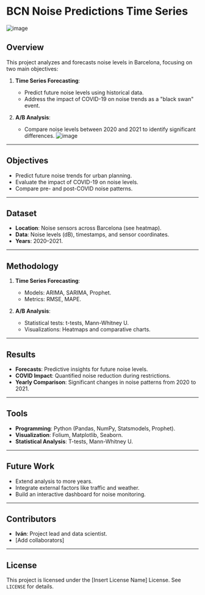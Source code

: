 # BCN Noise Predictions Time Series
![image](https://github.com/user-attachments/assets/b833be16-b936-4133-a35f-fc082f52df1f)

## Overview

This project analyzes and forecasts noise levels in Barcelona, focusing on two main objectives:

1. **Time Series Forecasting**:
   - Predict future noise levels using historical data.
   - Address the impact of COVID-19 on noise trends as a "black swan" event.

2. **A/B Analysis**:
   - Compare noise levels between 2020 and 2021 to identify significant differences.
![image](https://github.com/user-attachments/assets/04ee981e-12fb-43d1-bf0e-3c022533b3c4)

---

## Objectives

- Predict future noise trends for urban planning.
- Evaluate the impact of COVID-19 on noise levels.
- Compare pre- and post-COVID noise patterns.

---

## Dataset

- **Location**: Noise sensors across Barcelona (see heatmap).
- **Data**: Noise levels (dB), timestamps, and sensor coordinates.
- **Years**: 2020–2021.

---

## Methodology

1. **Time Series Forecasting**:
   - Models: ARIMA, SARIMA, Prophet.
   - Metrics: RMSE, MAPE.

2. **A/B Analysis**:
   - Statistical tests: t-tests, Mann-Whitney U.
   - Visualizations: Heatmaps and comparative charts.

---

## Results

- **Forecasts**: Predictive insights for future noise levels.
- **COVID Impact**: Quantified noise reduction during restrictions.
- **Yearly Comparison**: Significant changes in noise patterns from 2020 to 2021.

---

## Tools

- **Programming**: Python (Pandas, NumPy, Statsmodels, Prophet).
- **Visualization**: Folium, Matplotlib, Seaborn.
- **Statistical Analysis**: T-tests, Mann-Whitney U.

---

## Future Work

- Extend analysis to more years.
- Integrate external factors like traffic and weather.
- Build an interactive dashboard for noise monitoring.

---

## Contributors

- **Iván**: Project lead and data scientist.
- [Add collaborators]

---

## License

This project is licensed under the [Insert License Name] License. See `LICENSE` for details.
